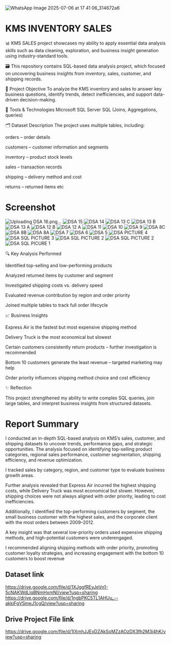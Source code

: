 ![WhatsApp Image 2025-07-06 at 17 41 06_314672a6](https://github.com/user-attachments/assets/09e3fad1-7963-4614-ae94-ac871d63003e)
# KMS INVENTORY SALES

📊 KMS SALES project showcases my ability to apply essential data analysis skills such as data cleaning, exploration, and business insight generation using industry-standard tools.

🗃 This repository contains SQL-based data analysis project, which focused on uncovering business insights from inventory, sales, customer, and shipping records.

📌 Project Objective
To analyze the KMS inventory and sales to answer key business questions, identify trends, detect inefficiencies, and support data-driven decision-making.

 🧰 Tools & Technologies
Microsoft SQL Server 
 SQL (Joins,  Aggregations, queries)

🗂 Dataset Description
The project uses multiple tables, including:

orders – order details

customers – customer information and segments

inventory – product stock levels 

sales – transaction records

shipping – delivery method and cost

returns – returned items etc

 
 # Screenshot

![Uploading DSA 16.png…]()
![DSA 15](https://github.com/user-attachments/assets/ff0bf421-74f3-4e6c-972e-13d7b553d602)
![DSA 14](https://github.com/user-attachments/assets/6fdb80c7-49e6-4275-9c74-cec58807c941)
![DSA 13 C](https://github.com/user-attachments/assets/d44c2075-0165-488f-b1a3-81bbb6d53509)
![DSA 13 B](https://github.com/user-attachments/assets/cd5e6829-6e02-451a-819f-158d5b6cd286)
![DSA 13 A](https://github.com/user-attachments/assets/914717f4-05da-4b61-ad9a-200c85076ec6)
![DSA 12 B](https://github.com/user-attachments/assets/283045ab-bc5a-4650-ae26-e14c75210857)
![DSA 12 A](https://github.com/user-attachments/assets/fa15ec8b-f11e-4e08-a538-6493e54f76a8)
![DSA 11](https://github.com/user-attachments/assets/fc62e9b9-6157-4d08-aa9f-8bd30325472f)
![DSA 10](https://github.com/user-attachments/assets/417b81c0-4c33-408c-a768-b5902357a3e8)
![DSA 9](https://github.com/user-attachments/assets/aba0ec86-505a-47af-89e9-ab3ccad73498)
![DSA 8C](https://github.com/user-attachments/assets/d49ed817-091b-4b74-b311-713feea60292)
![DSA 8B](https://github.com/user-attachments/assets/bb0ea5b4-0944-4233-8b0b-e0a088834715)
![DSA 8A](https://github.com/user-attachments/assets/1a910a2e-867e-4b42-81d9-d5d9374d6455)
![DSA 7](https://github.com/user-attachments/assets/186c3c82-129e-468d-b0d3-84e2b9ded31a)
![DSA 6](https://github.com/user-attachments/assets/f480a0b7-6b57-4bfc-b531-4d8e3c4f23c5)
![DSA 5](https://github.com/user-attachments/assets/5cfd3f9a-ebb4-4125-a071-f148083d972e)
![DSA PICTURE 4](https://github.com/user-attachments/assets/9186e361-656f-413b-ad34-4ec58f738288)
![DSA SQL PICTURE 3](https://github.com/user-attachments/assets/9b9c19aa-5cd5-4894-98d4-e2254b4397bd)
![DSA SQL PICTURE 2](https://github.com/user-attachments/assets/39ee8e25-d255-4516-ae93-19f571c4e43e)
![DSA SQL PICTURE 2](https://github.com/user-attachments/assets/4a107f93-c28b-480e-9997-d375e8b575ec)
![DSA SQL PICURE 1](https://github.com/user-attachments/assets/aff05d33-2243-45a3-a2a1-502080f60487)

🔍 Key Analysis Performed

Identified top-selling and low-performing products

Analyzed returned items by customer and segment

Investigated shipping costs vs. delivery speed

Evaluated revenue contribution by region and order priority

Joined multiple tables to track full order lifecycle


📈 Business Insights

Express Air is the fastest but most expensive shipping method

Delivery Truck is the most economical but slowest

Certain customers consistently return products – further investigation is recommended

Bottom 10 customers generate the least revenue – targeted marketing may help

Order priority influences shipping method choice and cost efficiency


✨ Reflection

This project strengthened my ability to write complex SQL queries, join large tables, and interpret business insights from structured datasets.


#  Report Summary

I conducted an in-depth SQL-based analysis on KMS’s sales, customer, and shipping datasets to uncover trends, performance gaps, and strategic opportunities. The analysis focused on identifying top-selling product categories, regional sales performance, customer segmentation, shipping efficiency, and revenue optimization.

 I tracked sales by category, region, and customer type to evaluate business growth areas.

Further analysis revealed that Express Air incurred the highest shipping costs, while Delivery Truck was most economical but slower. However, shipping choices were not always aligned with order priority, leading to cost inefficiencies.

Additionally, I identified the top-performing customers by segment, the small business customer with the highest sales, and the corporate client with the most orders between 2009–2012. 

A key insight was that several low-priority orders used expensive shipping methods, and high-potential customers were underengaged.

I recommended aligning shipping methods with order priority, promoting customer loyalty strategies, and increasing engagement with the bottom 10 customers to boost revenue

## Dataset link

https://drive.google.com/file/d/1XJggfREyJeVn1-5cNAKWdLlqBNmHxmNI/view?usp=sharing
https://drive.google.com/file/d/1ngbPKC5TL1AHUu_--akkjFgVSmeJ1cgQ/view?usp=sharing

## Drive Project File link

https://drive.google.com/file/d/1IXmhJJExDZAkSoMZzAOzDX3fh2M3i4hK/view?usp=sharing

